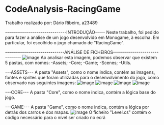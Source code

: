 # CodeAnalysis-RacingGame
Trabalho realizado por: Dário Ribeiro, a23489

-------------------------------INTRODUÇÃO-----
Neste trabalho, foi pedido para fazer a análise de um jogo desenvolvido em Monogame, à escolha.
Em particular, foi escolhido o jogo chamado de "RacingGame".

------------------------------ANÁLISE DE FICHEIROS-------------------------------
![image](https://user-images.githubusercontent.com/106490681/235947349-f00b37b7-fbdd-473c-a117-c4bea1fb5763.png)
Ao analisar esta imagem, podemos observar que existem 5 pastas, com nomes:
-Assets;
-Core;
-Game;
-Scenes;
-Utils.

---ASSETS---
A pasta "Assets", como o nome indica, contém as imagens, fontes e sprites que foram utilizadas para o desenvolvimento do jogo, como observado nas seguintes imagens:
![image](https://user-images.githubusercontent.com/106490681/235949899-0e22576f-b4a4-4e03-a495-d6b00a90fe7c.png)
![image](https://user-images.githubusercontent.com/106490681/235950044-e03e2c86-d2de-4a12-8d57-c68e29de33f1.png)
![image](https://user-images.githubusercontent.com/106490681/235950102-04904553-c704-4d5a-bde5-d068f4a90c57.png)
![image](https://user-images.githubusercontent.com/106490681/235950140-70fe6c9c-354f-47ee-bb95-61db424d6d07.png)

---CORE---
A pasta "Core", como o nome indica, contém a lógica base do jogo.





















---GAME---
A pasta "Game", como o nome indica, contém a lógica por detrás dos carros e dos mapas.
![image](https://user-images.githubusercontent.com/106490681/235952198-4d63b6cf-dfbe-429d-ad72-91165f1a5fee.png)
O ficheiro "Level.cs" contém o código necessário para o nível ser criado no ecrã
